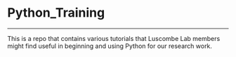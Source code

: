 # Python_Training

*****

This is a repo that contains various tutorials that Luscombe Lab members might find useful in beginning and using Python for 
our research work. 
